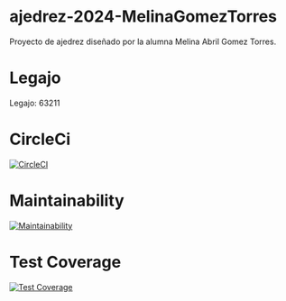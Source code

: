 # ajedrez-2024-MelinaGomezTorres

Proyecto de ajedrez diseñado por la alumna Melina Abril Gomez Torres.

# Legajo
Legajo: 63211

# CircleCi
[![CircleCI](https://dl.circleci.com/status-badge/img/gh/um-computacion-tm/ajedrez-2024-MelinaGomezTorres/tree/main.svg?style=svg)](https://dl.circleci.com/status-badge/redirect/gh/um-computacion-tm/ajedrez-2024-MelinaGomezTorres/tree/main)

# Maintainability
[![Maintainability](https://api.codeclimate.com/v1/badges/f12ad0387fdb8ca012f7/maintainability)](https://codeclimate.com/github/um-computacion-tm/ajedrez-2024-MelinaGomezTorres/maintainability)

# Test Coverage
[![Test Coverage](https://api.codeclimate.com/v1/badges/f12ad0387fdb8ca012f7/test_coverage)](https://codeclimate.com/github/um-computacion-tm/ajedrez-2024-MelinaGomezTorres/test_coverage)
